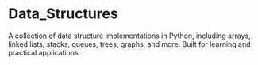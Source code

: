 # Data_Structures
A collection of data structure implementations in Python, including arrays, linked lists, stacks, queues, trees, graphs, and more. Built for learning and practical applications.

